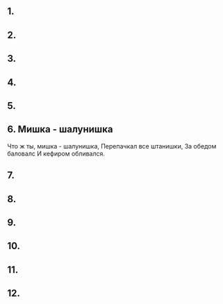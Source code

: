 ## 1.


## 2.


## 3.


## 4.


## 5.


## 6. Мишка - шалунишка
Что ж ты, мишка - шалунишка,
Перепачкал все штанишки,
За обедом баловалс
И кефиром обливался.

## 7.


## 8.


## 9.


## 10.


## 11.


## 12.

